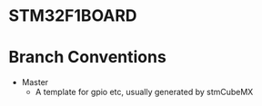 # STM32F1BOARD

# Branch Conventions
* Master
    * A template for gpio etc, usually generated by stmCubeMX
